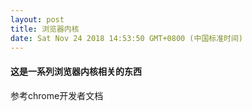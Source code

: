 ```yaml
---
layout: post
title: 浏览器内核
date: Sat Nov 24 2018 14:53:50 GMT+0800 (中国标准时间)
---
```



#### 这是一系列浏览器内核相关的东西

参考chrome开发者文档





